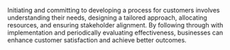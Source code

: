 Initiating and committing to developing a process for customers involves understanding their needs, designing a tailored approach, allocating resources, and ensuring stakeholder alignment. By following through with implementation and periodically evaluating effectiveness, businesses can enhance customer satisfaction and achieve better outcomes.